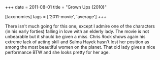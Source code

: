 +++
date = 2011-08-01
title = "Grown Ups (2010)"

[taxonomies]
tags = ['2011-movie', 'average']
+++

There isn\'t much going for this one, except I admire one of the
characters (in his early forties) falling in love with an elderly lady.
The movie is not unbearable but it should be given a miss. Chris Rock
shows again his extreme lack of acting skill and Salma Hayek hasn\'t
lost her position as among the most beautiful women on the planet. That
old lady gives a nice performance BTW and she looks pretty for her age.
